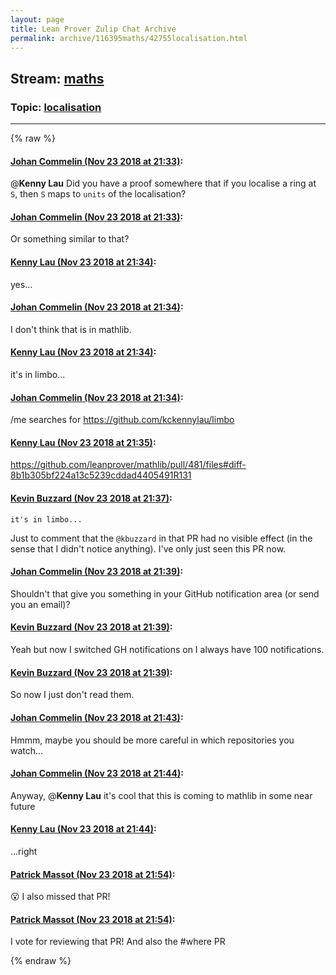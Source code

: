 ```yaml
---
layout: page
title: Lean Prover Zulip Chat Archive 
permalink: archive/116395maths/42755localisation.html
---
```


## Stream: [maths](index.html)
### Topic: [localisation](42755localisation.html)

---


{% raw %}
#### [ Johan Commelin (Nov 23 2018 at 21:33)](https://leanprover.zulipchat.com/#narrow/stream/116395-maths/topic/localisation/near/148248534):
@**Kenny Lau** Did you have a proof somewhere that if you localise a ring at `S`, then `S` maps to `units` of the localisation?

#### [ Johan Commelin (Nov 23 2018 at 21:33)](https://leanprover.zulipchat.com/#narrow/stream/116395-maths/topic/localisation/near/148248540):
Or something similar to that?

#### [ Kenny Lau (Nov 23 2018 at 21:34)](https://leanprover.zulipchat.com/#narrow/stream/116395-maths/topic/localisation/near/148248548):
yes...

#### [ Johan Commelin (Nov 23 2018 at 21:34)](https://leanprover.zulipchat.com/#narrow/stream/116395-maths/topic/localisation/near/148248579):
I don't think that is in mathlib.

#### [ Kenny Lau (Nov 23 2018 at 21:34)](https://leanprover.zulipchat.com/#narrow/stream/116395-maths/topic/localisation/near/148248583):
it's in limbo...

#### [ Johan Commelin (Nov 23 2018 at 21:34)](https://leanprover.zulipchat.com/#narrow/stream/116395-maths/topic/localisation/near/148248588):
/me searches for https://github.com/kckennylau/limbo

#### [ Kenny Lau (Nov 23 2018 at 21:35)](https://leanprover.zulipchat.com/#narrow/stream/116395-maths/topic/localisation/near/148248601):
https://github.com/leanprover/mathlib/pull/481/files#diff-8b1b305bf224a13c5239cddad4405491R131

#### [ Kevin Buzzard (Nov 23 2018 at 21:37)](https://leanprover.zulipchat.com/#narrow/stream/116395-maths/topic/localisation/near/148248663):
```quote
it's in limbo...
```
 Just to comment that the `@kbuzzard` in that PR had no visible effect (in the sense that I didn't notice anything). I've only just seen this PR now.

#### [ Johan Commelin (Nov 23 2018 at 21:39)](https://leanprover.zulipchat.com/#narrow/stream/116395-maths/topic/localisation/near/148248724):
Shouldn't that give you something in your GitHub notification area (or send you an email)?

#### [ Kevin Buzzard (Nov 23 2018 at 21:39)](https://leanprover.zulipchat.com/#narrow/stream/116395-maths/topic/localisation/near/148248726):
Yeah but now I switched GH notifications on I always have 100 notifications.

#### [ Kevin Buzzard (Nov 23 2018 at 21:39)](https://leanprover.zulipchat.com/#narrow/stream/116395-maths/topic/localisation/near/148248727):
So now I just don't read them.

#### [ Johan Commelin (Nov 23 2018 at 21:43)](https://leanprover.zulipchat.com/#narrow/stream/116395-maths/topic/localisation/near/148248852):
Hmmm, maybe you should be more careful in which repositories you watch...

#### [ Johan Commelin (Nov 23 2018 at 21:44)](https://leanprover.zulipchat.com/#narrow/stream/116395-maths/topic/localisation/near/148248895):
Anyway, @**Kenny Lau** it's cool that this is coming to mathlib in some near future

#### [ Kenny Lau (Nov 23 2018 at 21:44)](https://leanprover.zulipchat.com/#narrow/stream/116395-maths/topic/localisation/near/148248897):
...right

#### [ Patrick Massot (Nov 23 2018 at 21:54)](https://leanprover.zulipchat.com/#narrow/stream/116395-maths/topic/localisation/near/148249206):
:open_mouth: I also missed that PR!

#### [ Patrick Massot (Nov 23 2018 at 21:54)](https://leanprover.zulipchat.com/#narrow/stream/116395-maths/topic/localisation/near/148249209):
I vote for reviewing that PR! And also the #where PR


{% endraw %}
